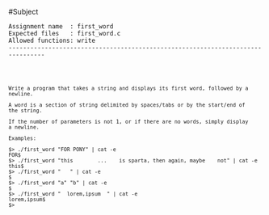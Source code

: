 #Subject

	Assignment name  : first_word
	Expected files   : first_word.c
	Allowed functions: write
	--------------------------------------------------------------------------------
<code>

	Write a program that takes a string and displays its first word, followed by a
	newline.

	A word is a section of string delimited by spaces/tabs or by the start/end of
	the string.

	If the number of parameters is not 1, or if there are no words, simply display
	a newline.

	Examples:

	$> ./first_word "FOR PONY" | cat -e
	FOR$
	$> ./first_word "this        ...    is sparta, then again, maybe    not" | cat -e
	this$
	$> ./first_word "   " | cat -e
	$
	$> ./first_word "a" "b" | cat -e
	$
	$> ./first_word "  lorem,ipsum  " | cat -e
	lorem,ipsum$
	$>

</code>
